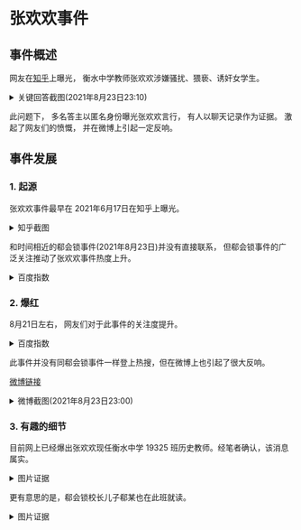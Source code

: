 # 张欢欢事件

## 事件概述

网友在[知乎](https://www.zhihu.com/question/465486182)上曝光， 衡水中学教师张欢欢涉嫌骚扰、猥亵、诱奸女学生。 

<details>

<summary>关键回答截图(2021年8月23日23:10)</summary>

![知乎截图](https://hzsb-1301539318.file.myqcloud.com/docs/event/zhanghuanghuang/121c4b7e5b99cce32df027d3e68b3906.png)

</details>

此问题下， 多名答主以匿名身份曝光张欢欢言行， 有人以聊天记录作为证据。 激起了网友们的愤慨， 并在微博上引起一定反响。

## 事件发展

### 1. 起源

张欢欢事件最早在 2021年6月17日在知乎上曝光。 

<details>

<summary>知乎截图</summary>

![知乎截图](https://hzsb-1301539318.file.myqcloud.com/docs/event/zhanghuanghuang/14e69a9bc069573fe8b88949cc431f02.png)

</details>

和时间相近的郗会锁事件(2021年8月23日)并没有直接联系， 但郗会锁事件的广泛关注推动了张欢欢事件热度上升。


<details>

<summary>百度指数</summary>

![百度指数](https://hzsb-1301539318.file.myqcloud.com/docs/event/zhanghuanghuang/d267c84822030af5c6cf68d3f54b08e6.png)

</details>

### 2. 爆红

8月21日左右， 网友们对于此事件的关注度提升。

<details>

<summary>百度指数</summary>

![百度指数2](https://hzsb-1301539318.file.myqcloud.com/docs/event/zhanghuanghuang/902d855b0186994504a3b0cd690bc0f2.png)

</details>

此事件并没有同郗会锁事件一样登上热搜，但在微博上也引起了很大反响。

[微博链接](https://weibo.com/7584844316/KuBkkqMIn?refer_flag=1001030103_&type=comment#_rnd1629727883419)

<details>

<summary>微博截图(2021年8月23日23:00)</summary>

![微博截图](https://hzsb-1301539318.file.myqcloud.com/docs/event/zhanghuanghuang/95a945c3e051e3002dbecd3155e5e2d5.png)

</details>

### 3. 有趣的细节

目前网上已经爆出张欢欢现任衡水中学 19325 班历史教师。经笔者确认，该消息属实。

<details>

<summary>图片证据</summary>

本图片来源可靠。

![](https://img2020.cnblogs.com/blog/2010477/202108/2010477-20210823223354520-556212533.png)

</details>

更有意思的是，郗会锁校长儿子郗某也在此班就读。

<details>

<summary>图片证据</summary>

本图片来源可靠。

![](https://img2020.cnblogs.com/blog/2010477/202108/2010477-20210823223651298-1848096934.png)

</details>